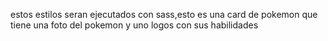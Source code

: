 estos estilos seran ejecutados con sass,esto es una card de pokemon que tiene una foto del pokemon y uno logos con sus habilidades